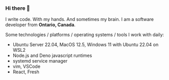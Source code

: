 ### Hi there 👋

I write code. With my hands. And sometimes my brain.
I am a software developer from **Ontario, Canada**.

Some technologies / platforms / operating systems / tools I work with daily:
- Ubuntu Server 22.04, MacOS 12.5, Windows 11 with Ubuntu 22.04 on WSL2
- Node.js and Deno javascript runtimes
- systemd service manager
- vim, VSCode
- React, Fresh
